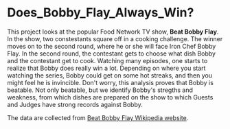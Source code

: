# Does_Bobby_Flay_Always_Win?
 
 This project looks at the popular Food Network TV show, __Beat Bobby Flay__. In the show, two constestants square off in a cooking challenge. The winner moves on to the second round, where he or she will face Iron Chef Bobby Flay. In the second round, the contestant gets to choose what dish Bobby and the contestant get to cook. Watching many episodes, one starts to realize that Bobby does really win a lot. Depending on where you start watching the series, Bobby could get on some hot streaks, and then you might feel he is invincible. Don't worry, this analysis proves that Bobby is beatable. Not only beatable, but we identify Bobby's stregths and weakness, from which dishes are prepared on the show to which Guests and Judges have strong records against Bobby. 
 
 The data are collected from [Beat Bobby Flay Wikipedia website](https://en.wikipedia.org/wiki/Beat_Bobby_Flay).


